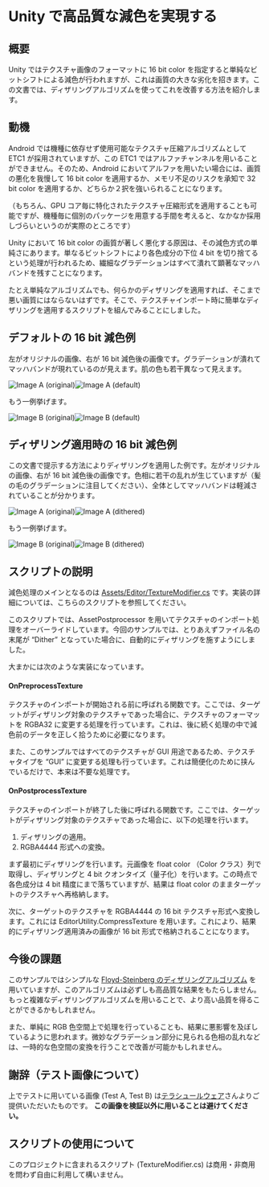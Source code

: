 Unity で高品質な減色を実現する
==============================

概要
----

Unity ではテクスチャ画像のフォーマットに 16 bit color を指定すると単純なビットシフトによる減色が行われますが、これは画質の大きな劣化を招きます。この文書では、ディザリングアルゴリズムを使ってこれを改善する方法を紹介します。

動機
----

Android では機種に依存せず使用可能なテクスチャ圧縮アルゴリズムとして ETC1 が採用されていますが、この ETC1 ではアルファチャンネルを用いることができません。そのため、Android においてアルファを用いたい場合には、画質の悪化を我慢して 16 bit color を適用するか、メモリ不足のリスクを承知で 32 bit color を適用するか、どちらか２択を強いられることになります。

（もちろん、GPU コア毎に特化されたテクスチャ圧縮形式を適用することも可能ですが、機種毎に個別のパッケージを用意する手間を考えると、なかなか採用しづらいというのが実際のところです）

Unity において 16 bit color の画質が著しく悪化する原因は、その減色方式の単純さにあります。単なるビットシフトにより各色成分の下位 4 bit を切り捨てるという処理が行われるため、繊細なグラデーションはすべて潰れて顕著なマッハバンドを残すことになります。

たとえ単純なアルゴリズムでも、何らかのディザリングを適用すれば、そこまで悪い画質にはならないはずです。そこで、テクスチャインポート時に簡単なディザリングを適用するスクリプトを組んでみることにしました。

デフォルトの 16 bit 減色例
--------------------------

左がオリジナルの画像、右が 16 bit 減色後の画像です。グラデーションが潰れてマッハバンドが現れているのが見えます。肌の色も若干異なって見えます。

![Image A (original)](http://keijiro.github.io/unity-dither4444/a-original.png)![Image A (default)](http://keijiro.github.io/unity-dither4444/a-default.png)

もう一例挙げます。

![Image B (original)](http://keijiro.github.io/unity-dither4444/b-original.png)![Image B (default)](http://keijiro.github.io/unity-dither4444/b-default.png)


ディザリング適用時の 16 bit 減色例
----------------------------------

この文書で提示する方法によりディザリングを適用した例です。左がオリジナルの画像、右が 16 bit 減色後の画像です。色相に若干の乱れが生じていますが（髪の毛のグラデーションに注目してください）、全体としてマッハバンドは軽減されていることが分かります。

![Image A (original)](http://keijiro.github.io/unity-dither4444/a-original.png)![Image A (dithered)](http://keijiro.github.io/unity-dither4444/a-dither.png)

もう一例挙げます。

![Image B (original)](http://keijiro.github.io/unity-dither4444/b-original.png)![Image B (dithered)](http://keijiro.github.io/unity-dither4444/b-dither.png)

スクリプトの説明
----------------

減色処理のメインとなるのは [Assets/Editor/TextureModifier.cs](https://github.com/keijiro/unity-dither4444/blob/master/Assets/Editor/TextureModifier.cs) です。実装の詳細については、こちらのスクリプトを参照してください。

このスクリプトでは、AssetPostprocessor を用いてテクスチャのインポート処理をオーバーライドしています。今回のサンプルでは、とりあえずファイル名の末尾が “Dither” となっていた場合に、自動的にディザリングを施すようにしました。

大まかには次のような実装になっています。

#### OnPreprocessTexture

テクスチャのインポートが開始される前に呼ばれる関数です。ここでは、ターゲットがディザリング対象のテクスチャであった場合に、テクスチャのフォーマットを RGBA32 に変更する処理を行っています。これは、後に続く処理の中で減色前のデータを正しく拾うために必要になります。

また、このサンプルではすべてのテクスチャが GUI 用途であるため、テクスチャタイプを “GUI” に変更する処理も行っています。これは簡便化のために挟んでいるだけで、本来は不要な処理です。

#### OnPostprocessTexture

テクスチャのインポートが終了した後に呼ばれる関数です。ここでは、ターゲットがディザリング対象のテクスチャであった場合に、以下の処理を行います。

1. ディザリングの適用。
2. RGBA4444 形式への変換。

まず最初にディザリングを行います。元画像を float color （Color クラス）列で取得し、ディザリングと 4 bit クオンタイズ（量子化）を行います。この時点で各色成分は 4 bit 精度にまで落ちていますが、結果は float color のままターゲットのテクスチャへ再格納します。

次に、ターゲットのテクスチャを RGBA4444 の 16 bit テクスチャ形式へ変換します。これには EditorUtility.CompressTexture を用います。これにより、結果的にディザリング適用済みの画像が 16 bit 形式で格納されることになります。

今後の課題
----------

このサンプルではシンプルな [Floyd-Steinberg のディザリングアルゴリズム](http://en.wikipedia.org/wiki/Floyd–Steinberg_dithering) を用いていますが、このアルゴリズムは必ずしも高品質な結果をもたらしません。もっと複雑なディザリングアルゴリズムを用いることで、より高い品質を得ることができるかもしれません。

また、単純に RGB 色空間上で処理を行っていることも、結果に悪影響を及ぼしているように思われます。微妙なグラデーション部分に見られる色相の乱れなどは、一時的な色空間の変換を行うことで改善が可能かもしれません。

謝辞（テスト画像について）
--------------------------

上でテストに用いている画像 (Test A, Test B) は[テラシュールウェア](http://terasur.blog.fc2.com)さんよりご提供いただいたものです。 **この画像を検証以外に用いることは避けてください。**

スクリプトの使用について
------------------------

このプロジェクトに含まれるスクリプト (TextureModifier.cs) は商用・非商用を問わず自由に利用して構いません。
